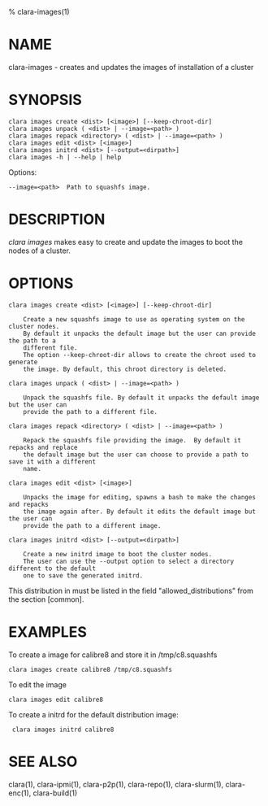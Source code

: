 % clara-images(1)

# NAME

clara-images - creates and updates the images of installation of a cluster

# SYNOPSIS

    clara images create <dist> [<image>] [--keep-chroot-dir]
    clara images unpack ( <dist> | --image=<path> )
    clara images repack <directory> ( <dist> | --image=<path> )
    clara images edit <dist> [<image>]
    clara images initrd <dist> [--output=<dirpath>]
    clara images -h | --help | help

Options:

    --image=<path>  Path to squashfs image.

# DESCRIPTION

*clara images* makes easy to create and update the images to boot the nodes of a cluster.

# OPTIONS

    clara images create <dist> [<image>] [--keep-chroot-dir]

        Create a new squashfs image to use as operating system on the cluster nodes.
        By default it unpacks the default image but the user can provide the path to a
        different file.
        The option --keep-chroot-dir allows to create the chroot used to generate
        the image. By default, this chroot directory is deleted.

    clara images unpack ( <dist> | --image=<path> )

        Unpack the squashfs file. By default it unpacks the default image but the user can
        provide the path to a different file.

    clara images repack <directory> ( <dist> | --image=<path> )

        Repack the squashfs file providing the image.  By default it repacks and replace
        the default image but the user can choose to provide a path to save it with a different
        name.

    clara images edit <dist> [<image>]

        Unpacks the image for editing, spawns a bash to make the changes and repacks
        the image again after. By default it edits the default image but the user can
        provide the path to a different image.

    clara images initrd <dist> [--output=<dirpath>]

        Create a new initrd image to boot the cluster nodes.
        The user can use the --output option to select a directory different to the default
        one to save the generated initrd.

This distribution in <dist> must be listed in the field "allowed_distributions" from the section [common].

# EXAMPLES

To create a image for calibre8 and store it in /tmp/c8.squashfs

    clara images create calibre8 /tmp/c8.squashfs

To edit the image

    clara images edit calibre8

To create a initrd for the default distribution image:

     clara images initrd calibre8

# SEE ALSO

clara(1), clara-ipmi(1), clara-p2p(1), clara-repo(1), clara-slurm(1), clara-enc(1), clara-build(1)
